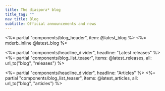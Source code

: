 ```yaml
---
title: The diaspora* blog
title_tag: ""
nav_title: Blog
subtitle: Official announcements and news
---
```


<%= partial "components/blog_header", item: @latest_blog %>
<%= mderb_inline @latest_blog %>

<div class="row"><div class="col-lg" markdown="1">

<%= partial "components/headline_divider", headline: "Latest releases" %>
<%= partial "components/blog_list_teaser", items: @latest_releases, all: url_to("blog", "releases") %>

</div><div class="col-lg" markdown="1">

<%= partial "components/headline_divider", headline: "Articles" %>
<%= partial "components/blog_list_teaser", items: @latest_articles, all: url_to("blog", "articles") %>

</div>
